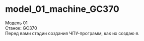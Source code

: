 # model_01_machine_GC370
Модель 01<br/>Станок: GC370<br/>Перед вами стадии создания ЧПУ-программ, как их создаю я.
